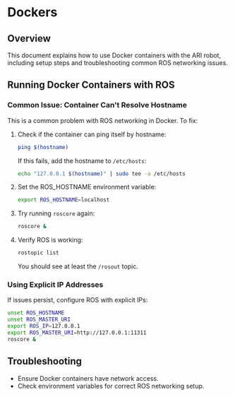 # Dockers

## Overview

This document explains how to use Docker containers with the ARI robot, including setup steps and troubleshooting common ROS networking issues.

## Running Docker Containers with ROS

### Common Issue: Container Can't Resolve Hostname

This is a common problem with ROS networking in Docker. To fix:

1. Check if the container can ping itself by hostname:
   ```bash
   ping $(hostname)
   ```
   If this fails, add the hostname to `/etc/hosts`:
   ```bash
   echo "127.0.0.1 $(hostname)" | sudo tee -a /etc/hosts
   ```
2. Set the ROS_HOSTNAME environment variable:
   ```bash
   export ROS_HOSTNAME=localhost
   ```
3. Try running `roscore` again:
   ```bash
   roscore &
   ```
4. Verify ROS is working:
   ```bash
   rostopic list
   ```
   You should see at least the `/rosout` topic.

### Using Explicit IP Addresses

If issues persist, configure ROS with explicit IPs:

```bash
unset ROS_HOSTNAME
unset ROS_MASTER_URI
export ROS_IP=127.0.0.1
export ROS_MASTER_URI=http://127.0.0.1:11311
roscore &
```

## Troubleshooting
- Ensure Docker containers have network access.
- Check environment variables for correct ROS networking setup. 